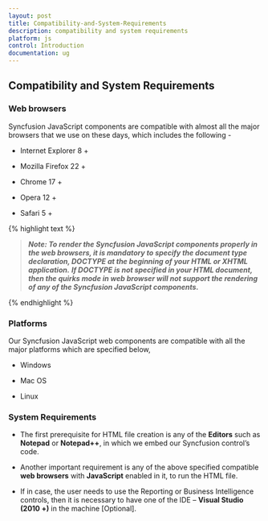 ```yaml
---
layout: post
title: Compatibility-and-System-Requirements
description: compatibility and system requirements
platform: js
control: Introduction
documentation: ug
---
```


## Compatibility and System Requirements

### Web browsers

Syncfusion JavaScript components are compatible with almost all the major browsers that we use on these days, which includes the following - 

* Internet Explorer 8 +

* Mozilla Firefox 22 +

* Chrome 17 +

* Opera 12 +

* Safari 5 +

{% highlight text %}

> _**Note: To render the Syncfusion JavaScript components properly in the web browsers, it is mandatory to specify the document type declaration, DOCTYPE at the beginning of your HTML or XHTML application.**_ 
> _**If DOCTYPE is not specified in your HTML document, then the quirks mode in web browser will not support the rendering of any of the Syncfusion JavaScript components.**_


{% endhighlight %}

### Platforms

Our Syncfusion JavaScript web components are compatible with all the major platforms which are specified below,

* Windows

* Mac OS

* Linux

### System Requirements

* The first prerequisite for HTML file creation is any of the **Editors** such as **Notepad** or **Notepad++**, in which we embed our Syncfusion control’s code.  



* Another important requirement is any of the above specified compatible **web browsers** with **JavaScript** enabled in it, to run the HTML file.



* If in case, the user needs to use the Reporting or Business Intelligence controls, then it is necessary to have one of the IDE – **Visual Studio (2010 +)** in the machine [Optional].


